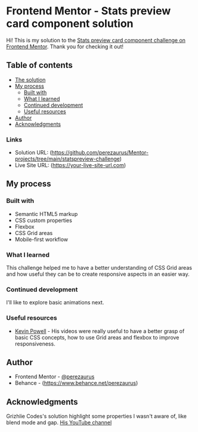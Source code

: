 # Frontend Mentor - Stats preview card component solution

Hi! This is my solution to the [Stats preview card component challenge on Frontend Mentor](https://www.frontendmentor.io/challenges/stats-preview-card-component-8JqbgoU62). Thank you for checking it out!

## Table of contents

- [The solution](#links)
- [My process](#my-process)
  - [Built with](#built-with)
  - [What I learned](#what-i-learned)
  - [Continued development](#continued-development)
  - [Useful resources](#useful-resources)
- [Author](#author)
- [Acknowledgments](#acknowledgments)

### Links

- Solution URL: (https://github.com/perezaurus/Mentor-projects/tree/main/statspreview-challenge)
- Live Site URL: (https://your-live-site-url.com)

## My process

### Built with

- Semantic HTML5 markup
- CSS custom properties
- Flexbox
- CSS Grid areas
- Mobile-first workflow

### What I learned

This challenge helped me to have a better understanding of CSS Grid areas and how useful they can be to create responsive aspects in an easier way.

### Continued development

I'll like to explore basic animations next. 

### Useful resources

- [Kevin Powell](https://www.youtube.com/kepowob) - His videos were really useful to have a better grasp of basic CSS concepts, how to use Grid areas and flexbox to improve responsiveness.

## Author

- Frontend Mentor - [@perezaurus](https://www.frontendmentor.io/profile/perezaurus)
- Behance - (https://www.behance.net/perezaurus)

## Acknowledgments

Grizhlie Codes's solution highlight some properties I wasn't aware of, like blend mode and gap. [His YouTube channel](https://www.youtube.com/channel/UCB9_0WlcIp8QWGZTl4nf5bg)

